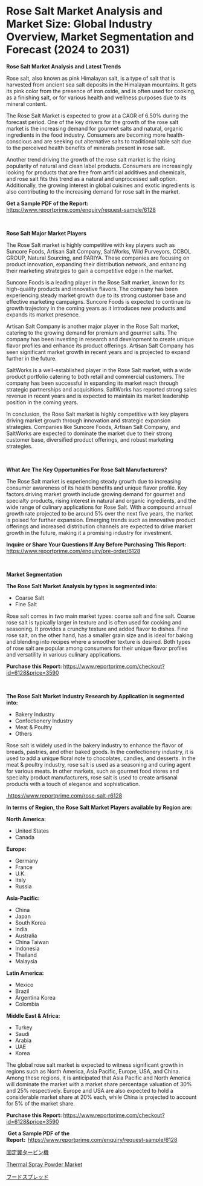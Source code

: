 <p><h1>Rose Salt Market Analysis and Market Size: Global Industry Overview, Market Segmentation and Forecast (2024 to 2031)</h1></p><p><strong>Rose Salt Market Analysis and Latest Trends</strong></p>
<p><p>Rose salt, also known as pink Himalayan salt, is a type of salt that is harvested from ancient sea salt deposits in the Himalayan mountains. It gets its pink color from the presence of iron oxide, and is often used for cooking, as a finishing salt, or for various health and wellness purposes due to its mineral content.</p><p>The Rose Salt Market is expected to grow at a CAGR of 6.50% during the forecast period. One of the key drivers for the growth of the rose salt market is the increasing demand for gourmet salts and natural, organic ingredients in the food industry. Consumers are becoming more health-conscious and are seeking out alternative salts to traditional table salt due to the perceived health benefits of minerals present in rose salt.</p><p>Another trend driving the growth of the rose salt market is the rising popularity of natural and clean label products. Consumers are increasingly looking for products that are free from artificial additives and chemicals, and rose salt fits this trend as a natural and unprocessed salt option. Additionally, the growing interest in global cuisines and exotic ingredients is also contributing to the increasing demand for rose salt in the market.</p></p>
<p><strong>Get a Sample PDF of the Report:&nbsp;</strong> <a href="https://www.reportprime.com/enquiry/request-sample/6128">https://www.reportprime.com/enquiry/request-sample/6128</a></p>
<p>&nbsp;</p>
<p><strong>Rose Salt Major Market Players</strong></p>
<p><p>The Rose Salt market is highly competitive with key players such as Suncore Foods, Artisan Salt Company, SaltWorks, Wild Purveyors, CCBOL GROUP, Natural Sourcing, and PARIYA. These companies are focusing on product innovation, expanding their distribution network, and enhancing their marketing strategies to gain a competitive edge in the market.</p><p>Suncore Foods is a leading player in the Rose Salt market, known for its high-quality products and innovative flavors. The company has been experiencing steady market growth due to its strong customer base and effective marketing campaigns. Suncore Foods is expected to continue its growth trajectory in the coming years as it introduces new products and expands its market presence.</p><p>Artisan Salt Company is another major player in the Rose Salt market, catering to the growing demand for premium and gourmet salts. The company has been investing in research and development to create unique flavor profiles and enhance its product offerings. Artisan Salt Company has seen significant market growth in recent years and is projected to expand further in the future.</p><p>SaltWorks is a well-established player in the Rose Salt market, with a wide product portfolio catering to both retail and commercial customers. The company has been successful in expanding its market reach through strategic partnerships and acquisitions. SaltWorks has reported strong sales revenue in recent years and is expected to maintain its market leadership position in the coming years.</p><p>In conclusion, the Rose Salt market is highly competitive with key players driving market growth through innovation and strategic expansion strategies. Companies like Suncore Foods, Artisan Salt Company, and SaltWorks are expected to dominate the market due to their strong customer base, diversified product offerings, and robust marketing strategies.</p></p>
<p>&nbsp;</p>
<p><strong>What Are The Key Opportunities For Rose Salt Manufacturers?</strong></p>
<p><p>The Rose Salt market is experiencing steady growth due to increasing consumer awareness of its health benefits and unique flavor profile. Key factors driving market growth include growing demand for gourmet and specialty products, rising interest in natural and organic ingredients, and the wide range of culinary applications for Rose Salt. With a compound annual growth rate projected to be around 5% over the next five years, the market is poised for further expansion. Emerging trends such as innovative product offerings and increased distribution channels are expected to drive market growth in the future, making it a promising industry for investment.</p></p>
<p><strong>Inquire or Share Your Questions If Any Before Purchasing This Report:</strong> <a href="https://www.reportprime.com/enquiry/pre-order/6128">https://www.reportprime.com/enquiry/pre-order/6128</a></p>
<p>&nbsp;</p>
<p><strong>Market Segmentation</strong></p>
<p><strong>The Rose Salt Market Analysis by types is segmented into:</strong></p>
<p><ul><li>Coarse Salt</li><li>Fine Salt</li></ul></p>
<p><p>Rose salt comes in two main market types: coarse salt and fine salt. Coarse rose salt is typically larger in texture and is often used for cooking and seasoning. It provides a crunchy texture and added flavor to dishes. Fine rose salt, on the other hand, has a smaller grain size and is ideal for baking and blending into recipes where a smoother texture is desired. Both types of rose salt are popular among consumers for their unique flavor profiles and versatility in various culinary applications.</p></p>
<p><strong>Purchase this Report:&nbsp;</strong><a href="https://www.reportprime.com/checkout?id=6128&price=3590">https://www.reportprime.com/checkout?id=6128&price=3590</a></p>
<p>&nbsp;</p>
<p><strong>The Rose Salt Market Industry Research by Application is segmented into:</strong></p>
<p><ul><li>Bakery Industry</li><li>Confectionery Industry</li><li>Meat & Poultry</li><li>Others</li></ul></p>
<p><p>Rose salt is widely used in the bakery industry to enhance the flavor of breads, pastries, and other baked goods. In the confectionery industry, it is used to add a unique floral note to chocolates, candies, and desserts. In the meat & poultry industry, rose salt is used as a seasoning and curing agent for various meats. In other markets, such as gourmet food stores and specialty product manufacturers, rose salt is used to create artisanal products with a touch of elegance and sophistication.</p></p>
<p><a href="https://www.reportprime.com/rose-salt-r6128">&nbsp;https://www.reportprime.com/rose-salt-r6128</a></p>
<p><strong>In terms of Region, the Rose Salt Market Players available by Region are:</strong></p>
<p>
    <p> <strong> North America: </strong>
        <ul>
            <li>United States</li>
            <li>Canada</li>
        </ul>
        </p> 
    <p> <strong> Europe: </strong>
        <ul>
            <li>Germany</li>
            <li>France</li>
            <li>U.K.</li>
            <li>Italy</li>
            <li>Russia</li>
        </ul>
        </p> 
    <p> <strong> Asia-Pacific: </strong>
        <ul>
            <li>China</li>
            <li>Japan</li>
            <li>South Korea</li>
            <li>India</li>
            <li>Australia</li>
            <li>China Taiwan</li>
            <li>Indonesia</li>
            <li>Thailand</li>
            <li>Malaysia</li>
        </ul>
        </p> 
    <p> <strong> Latin America: </strong>
        <ul>
            <li>Mexico</li>
            <li>Brazil</li>
            <li>Argentina Korea</li>
            <li>Colombia</li>
        </ul>
        </p> 
    <p> <strong> Middle East & Africa: </strong>
        <ul>
            <li>Turkey</li>
            <li>Saudi</li>
            <li>Arabia</li>
            <li>UAE</li>
            <li>Korea</li>
        </ul>
    </p>
    </p>
<p><p>The global rose salt market is expected to witness significant growth in regions such as North America, Asia Pacific, Europe, USA, and China. Among these regions, it is anticipated that Asia Pacific and North America will dominate the market with a market share percentage valuation of 30% and 25% respectively. Europe and USA are also expected to hold a considerable market share at 20% each, while China is projected to account for 5% of the market share.</p></p>
<p><strong>Purchase this Report: </strong><a href="https://www.reportprime.com/checkout?id=6128&price=3590">https://www.reportprime.com/checkout?id=6128&price=3590</a></p>
<p>&nbsp;<strong>Get a Sample PDF of the Report:&nbsp;&nbsp;</strong><a href="https://www.reportprime.com/enquiry/request-sample/6128">https://www.reportprime.com/enquiry/request-sample/6128</a></p>
<p><strong></strong></p>
<p><p><a href="https://medium.com/@austinjames1907/%E5%9B%BA%E5%AE%9A%E7%BF%BC%E3%82%BF%E3%83%BC%E3%83%93%E3%83%B3%E6%A9%9F%E5%B8%82%E5%A0%B4-2031%E5%B9%B4%E3%81%BE%E3%81%A7%E3%81%AE%E3%83%88%E3%83%AC%E3%83%B3%E3%83%89-%E4%BA%88%E6%B8%AC-%E7%AB%B6%E4%BA%89%E5%88%86%E6%9E%90-b549b8c138e2">固定翼タービン機</a></p><p><a href="https://noble-drawer-34c.notion.site/Thermal-Spray-Powder-Market-A-Comprehensive-Report-of-its-Market-Share-Growth-Trends-2024-2031-d20bc3b4088148e1ac0317646274a4a8">Thermal Spray Powder Market</a></p><p><a href="https://medium.com/@jaylonlesch1993/%E9%A3%9F%E5%93%81%E3%82%B9%E3%83%97%E3%83%AC%E3%83%83%E3%83%89%E5%B8%82%E5%A0%B4%E3%83%88%E3%83%AC%E3%83%B3%E3%83%89%E3%81%A8%E5%B8%82%E5%A0%B4%E5%88%86%E6%9E%90%E3%81%AF-2024%E5%B9%B4%E3%81%8B%E3%82%892031%E5%B9%B4%E3%81%BE%E3%81%A7%E3%81%AE%E6%9C%9F%E9%96%93%E3%81%AB%E4%BA%88%E6%B8%AC%E3%81%95%E3%82%8C%E3%81%A6%E3%81%84%E3%81%BE%E3%81%99-f9a06518908a">フードスプレッド</a></p></p>